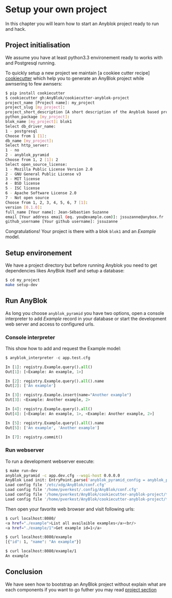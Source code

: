 # Setup your own project

In this chapter you will learn how to start an Anyblok project ready to
run and hack.

## Project initialisation

We assume you have at least python3.3 environement ready to works with
and Postgresql running.

To quickly setup a new project we maintain [a cookiee cutter recipe]
[cookiecutter] which help you to generate an AnyBlok project while
awnsering to few awnsers:

```bash
$ pip install cookiecutter
$ cookiecutter gh:AnyBlok/cookiecutter-anyblok-project
project_name [Project name]: my_project
project_slug [my_project]: 
project_short_description [A short description of the Anyblok based project]: AnyBlok test
python_package [my_project]: 
blok_name [my_project]: blok1
Select db_driver_name:
1 - postgresql
Choose from 1 [1]: 
db_name [my_project]: 
Select http_server:
1 - no
2 - anyblok_pyramid
Choose from 1, 2 [1]: 2
Select open_source_license:
1 - Mozilla Public License Version 2.0
2 - GNU General Public License v3
3 - MIT license
4 - BSD license
5 - ISC license
6 - Apache Software License 2.0
7 - Not open source
Choose from 1, 2, 3, 4, 5, 6, 7 [1]: 
version [0.1.0]: 
full_name [Your name]: Jean-Sébastien Suzanne
email [Your address email (eq. you@example.com)]: jssuzanne@anybox.fr
github_username [Your github username]: jssuzanne

```

Congratulations! Your project is there with a blok ``blok1`` and
an *Example* model.


## Setup environement

We have a project directory but before running Anyblok you need
to get dependencies likes AnyBlok itself and setup a database:

```bash
$ cd my_project
make setup-dev
```


## Run AnyBlok

As long you choose ``anyblok_pyramid`` you have two options, open
a console interpreter to add *Example* record in your database or
start the development web server and access to configured urls.


### Console interpreter

This show how to add and request the Example model:

```python
$ anyblok_interpreter -c app.test.cfg

In [1]: registry.Example.query().all()
Out[1]: [<Example: An example, 1>]

In [2]: registry.Example.query().all().name
Out[2]: ['An example']

In [3]: registry.Example.insert(name="Another example")
Out[3]: <Example: Another example, 2>

In [4]: registry.Example.query().all()
Out[4]: [<Example: An example, 1>, <Example: Another example, 2>]

In [5]: registry.Example.query().all().name
Out[5]: ['An example', 'Another example']

In [7]: registry.commit()
```

### Run webserver

To run a development webserver execute:

```bash
$ make run-dev
anyblok_pyramid -c app.dev.cfg --wsgi-host 0.0.0.0
AnyBlok Load init: EntryPoint.parse('anyblok_pyramid_config = anyblok_pyramid:anyblok_init_config')
Load config file '/etc/xdg/AnyBlok/conf.cfg'
Load config file '/home/pverkest/.config/AnyBlok/conf.cfg'
Load config file '/home/pverkest/AnyBlok/cookiecutter-anyblok-project/travis_pyramid/app.dev.cfg'
Load config file '/home/pverkest/AnyBlok/cookiecutter-anyblok-project/travis_pyramid/app.cfg'
```

Then open your favorite web browser and visit following urls:

```bash
$ curl localhost:8080/
<a href="./example">List all availaible examples</a><br/>
<a href="./example/1">Get example id=1</a>

$ curl localhost:8080/example
[{"id": 1, "name": "An example"}]

$ curl localhost:8080/example/1
An example
```


## Conclusion

We have seen how to bootstrap an AnyBlok project without explain
what are each components if you want to go futher you may read
[project section](project/README.md)


[cookiecutter]: https://github.com/AnyBlok/cookiecutter-anyblok-project
